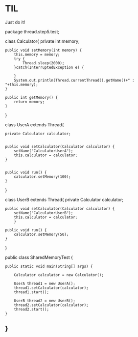 # TIL
Just do it!


package thread.step5.test;


class Calculator{
	private int memory;

	public void setMemory(int memory) {
		this.memory = memory;
		try {
			Thread.sleep(2000);
		}catch(InterruptedException e) {
			
		}
		System.out.println(Thread.currentThread().getName()+" : "+this.memory);
	}
	
	public int getMemory() {
		return memory;
	}
	
}


class UserA extends Thread{
	
	private Calculator calculator;
	
	
	public void setCalculator(Calculator calculator) {
		setName("CalculatorUserA");
		this.calculator = calculator;
	}


	public void run() {
		calculator.setMemory(100);
	}
	
}

class UserB extends Thread{
	private Calculator calculator;
	
	public void setCalculator(Calculator calculator) {	
		setName("CalculatorUserB");
		this.calculator = calculator;
		}
	
	public void run() {
		calculator.setMemory(50);
	}
}

public class SharedMemoryTest {

	public static void main(String[] args) {
		
		Calculator calculator = new Calculator();
		
		UserA thread1 = new UserA();
		thread1.setCalculator(calculator);
		thread1.start();
		
		UserB thread2 = new UserB();
		thread2.setCalculator(calculator);
		thread2.start();
	}

}
----------------------------------------------------
